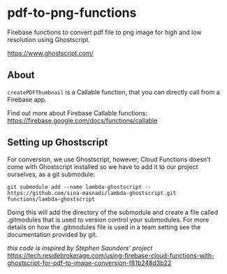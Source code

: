 # pdf-to-png-functions
Firebase functions to convert pdf file to png image for high and low resolution using Ghostscript.

https://www.ghostscript.com/

## About
`createPDFThumbnail` is a Callable function, that you can directly call from a Firebase app.

Find out more about Firebase Callable functions: 
https://firebase.google.com/docs/functions/callable

## Setting up Ghostscript
For conversion, we use Ghostscript, however, Cloud Functions doesn’t come with Ghostscript installed so we have to add it to our project ourselves, as a git submodule:

```git submodule add --name lambda-ghostscript -- https://github.com/sina-masnadi/lambda-ghostscript.git functions/lambda-ghostscript```

Doing this will add the directory of the submodule and create a file called .gitmodules that is used to version control your submodules. For more details on how the .gitmodules file is used in a team setting see the documentation provided by git.

*this code is inspired by Stephen Saunders' project*
https://tech.residebrokerage.com/using-firebase-cloud-functions-with-ghostscript-for-pdf-to-image-conversion-f81b248d3b22
